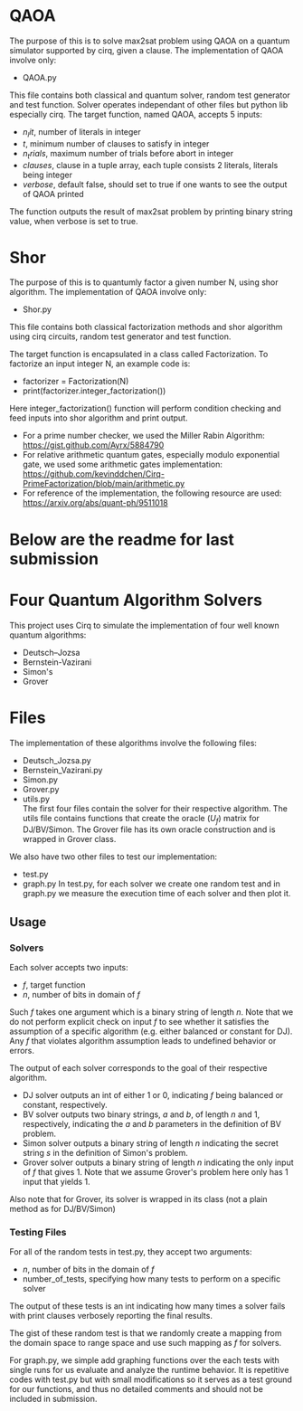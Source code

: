 
# QAOA
The purpose of this is to solve max2sat problem using QAOA on a quantum simulator supported by cirq, given a clause.
The implementation of QAOA involve only:
* QAOA.py

This file contains both classical and quantum solver, random test generator and test function. Solver operates independant of other files but python lib especially cirq. 
The target function, named QAOA, accepts 5 inputs:
* $n_lit$, number of literals in integer
* $t$, minimum number of clauses to satisfy in integer
* $n_trials$, maximum number of trials before abort in integer
* $clauses$, clause in a tuple array, each tuple consists 2 literals, literals being integer
* $verbose$, default false, should set to true if one wants to see the output of QAOA printed

The function outputs the result of max2sat problem by printing binary string value, when verbose is set to true.

# Shor
The purpose of this is to quantumly factor a given number N, using shor algorithm.
The implementation of QAOA involve only:
* Shor.py

This file contains both classical factorization methods and shor algorithm using cirq circuits, random test generator and test function.

The target function is encapsulated in a class called Factorization. To factorize an input integer N, an example code is:
* factorizer = Factorization(N)
* print(factorizer.integer_factorization())

Here integer_factorization() function will perform condition checking and feed inputs into shor algorithm and print output.

* For a prime number checker, we used the Miller Rabin Algorithm: https://gist.github.com/Ayrx/5884790
* For relative arithmetic quantum gates, especially modulo exponential gate, we used some arithmetic gates implementation: https://github.com/kevinddchen/Cirq-PrimeFactorization/blob/main/arithmetic.py
* For reference of the implementation, the following resource are used: https://arxiv.org/abs/quant-ph/9511018

# Below are the readme for last submission 
# Four Quantum Algorithm Solvers  

This project uses Cirq to simulate the implementation of four well known quantum algorithms:  
* Deutsch–Jozsa
* Bernstein-Vazirani
* Simon's
* Grover

# Files  

The implementation of these algorithms involve the following files:  
* Deutsch_Jozsa.py  
* Bernstein_Vazirani.py  
* Simon.py  
* Grover.py  
* utils.py  
The first four files contain the solver for their respective algorithm. The utils file contains functions that create the oracle ($U_f$) matrix for DJ/BV/Simon. The Grover file has its own oracle construction and is wrapped in Grover class.  

We also have two other files to test our implementation:  
* test.py
* graph.py
In test.py, for each solver we create one random test and in graph.py we measure the execution time of each solver and then plot it. 

## Usage  

### Solvers  

Each solver accepts two inputs:  
* $f$, target function  
* $n$, number of bits in domain of $f$  

Such $f$ takes one argument which is a binary string of length $n$. Note that we do not perform explicit check on input $f$ to see whether it satisfies the assumption of a specific algorithm (e.g. either balanced or constant for DJ). Any $f$ that violates algorithm assumption leads to undefined behavior or errors.  

The output of each solver corresponds to the goal of their respective algorithm.  
* DJ solver outputs an int of either 1 or 0, indicating $f$ being balanced or constant, respectively.  
* BV solver outputs two binary strings, $a$ and $b$, of length $n$ and $1$, respectively, indicating the $a$ and $b$ parameters in the definition of BV problem.  
* Simon solver outputs a binary string of length $n$ indicating the secret string $s$ in the definition of Simon's problem.
* Grover solver outputs a binary string of length $n$ indicating the only input of $f$ that gives $1$. Note that we assume Grover's problem here only has $1$ input that yields $1$.  

Also note that for Grover, its solver is wrapped in its class (not a plain method as for DJ/BV/Simon)  

### Testing Files  
For all of the random tests in test.py, they accept two arguments:  
* $n$, number of bits in the domain of $f$  
* number_of_tests, specifying how many tests to perform on a specific solver  

The output of these tests is an int indicating how many times a solver fails with print clauses verbosely reporting the final results.  

The gist of these random test is that we randomly create a mapping from the domain space to range space and use such mapping as $f$ for solvers.  

For graph.py, we simple add graphing functions over the each tests with single runs for us evaluate and analyze the runtime behavior. It is repetitive codes with test.py but with small modifications so it serves as a test ground for our functions, and thus no detailed comments and should not be included in submission.